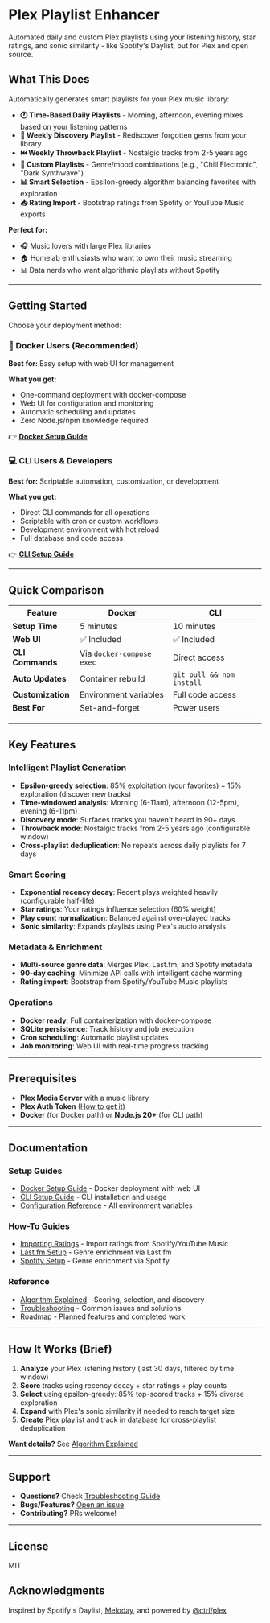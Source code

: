# Plex Playlist Enhancer

Automated daily and custom Plex playlists using your listening history, star ratings, and sonic similarity - like Spotify's Daylist, but for Plex and open source.

## What This Does

Automatically generates smart playlists for your Plex music library:

- **🕐 Time-Based Daily Playlists** - Morning, afternoon, evening mixes based on your listening patterns
- **🔮 Weekly Discovery Playlist** - Rediscover forgotten gems from your library
- **⏮️ Weekly Throwback Playlist** - Nostalgic tracks from 2-5 years ago
- **🎨 Custom Playlists** - Genre/mood combinations (e.g., "Chill Electronic", "Dark Synthwave")
- **📊 Smart Selection** - Epsilon-greedy algorithm balancing favorites with exploration
- **📥 Rating Import** - Bootstrap ratings from Spotify or YouTube Music exports

**Perfect for:**
- 🎧 Music lovers with large Plex libraries
- 🏠 Homelab enthusiasts who want to own their music streaming
- 📊 Data nerds who want algorithmic playlists without Spotify

---

## Getting Started

Choose your deployment method:

### 🐳 Docker Users (Recommended)

**Best for:** Easy setup with web UI for management

**What you get:**
- One-command deployment with docker-compose
- Web UI for configuration and monitoring
- Automatic scheduling and updates
- Zero Node.js/npm knowledge required

👉 **[Docker Setup Guide](docs/docker-guide.md)**

### 💻 CLI Users & Developers

**Best for:** Scriptable automation, customization, or development

**What you get:**
- Direct CLI commands for all operations
- Scriptable with cron or custom workflows
- Development environment with hot reload
- Full database and code access

👉 **[CLI Setup Guide](docs/cli-guide.md)**

---

## Quick Comparison

| Feature | Docker | CLI |
|---------|--------|-----|
| **Setup Time** | 5 minutes | 10 minutes |
| **Web UI** | ✅ Included | ✅ Included |
| **CLI Commands** | Via `docker-compose exec` | Direct access |
| **Auto Updates** | Container rebuild | `git pull && npm install` |
| **Customization** | Environment variables | Full code access |
| **Best For** | Set-and-forget | Power users |

---

## Key Features

### Intelligent Playlist Generation
- **Epsilon-greedy selection**: 85% exploitation (your favorites) + 15% exploration (discover new tracks)
- **Time-windowed analysis**: Morning (6-11am), afternoon (12-5pm), evening (6-11pm)
- **Discovery mode**: Surfaces tracks you haven't heard in 90+ days
- **Throwback mode**: Nostalgic tracks from 2-5 years ago (configurable window)
- **Cross-playlist deduplication**: No repeats across daily playlists for 7 days

### Smart Scoring
- **Exponential recency decay**: Recent plays weighted heavily (configurable half-life)
- **Star ratings**: Your ratings influence selection (60% weight)
- **Play count normalization**: Balanced against over-played tracks
- **Sonic similarity**: Expands playlists using Plex's audio analysis

### Metadata & Enrichment
- **Multi-source genre data**: Merges Plex, Last.fm, and Spotify metadata
- **90-day caching**: Minimize API calls with intelligent cache warming
- **Rating import**: Bootstrap from Spotify/YouTube Music playlists

### Operations
- **Docker ready**: Full containerization with docker-compose
- **SQLite persistence**: Track history and job execution
- **Cron scheduling**: Automatic playlist updates
- **Job monitoring**: Web UI with real-time progress tracking

---

## Prerequisites

- **Plex Media Server** with a music library
- **Plex Auth Token** ([How to get it](docs/docker-guide.md#getting-your-plex-token))
- **Docker** (for Docker path) or **Node.js 20+** (for CLI path)

---

## Documentation

### Setup Guides
- [Docker Setup Guide](docs/docker-guide.md) - Docker deployment with web UI
- [CLI Setup Guide](docs/cli-guide.md) - CLI installation and usage
- [Configuration Reference](docs/configuration-reference.md) - All environment variables

### How-To Guides
- [Importing Ratings](docs/importing.md) - Import ratings from Spotify/YouTube Music
- [Last.fm Setup](docs/api-setup/lastfm-setup.md) - Genre enrichment via Last.fm
- [Spotify Setup](docs/api-setup/spotify-setup.md) - Genre enrichment via Spotify

### Reference
- [Algorithm Explained](docs/algorithm-explained.md) - Scoring, selection, and discovery
- [Troubleshooting](docs/troubleshooting.md) - Common issues and solutions
- [Roadmap](docs/roadmap.md) - Planned features and completed work

---

## How It Works (Brief)

1. **Analyze** your Plex listening history (last 30 days, filtered by time window)
2. **Score** tracks using recency decay + star ratings + play counts
3. **Select** using epsilon-greedy: 85% top-scored tracks + 15% diverse exploration
4. **Expand** with Plex's sonic similarity if needed to reach target size
5. **Create** Plex playlist and track in database for cross-playlist deduplication

**Want details?** See [Algorithm Explained](docs/algorithm-explained.md)

---

## Support

- **Questions?** Check [Troubleshooting Guide](docs/troubleshooting.md)
- **Bugs/Features?** [Open an issue](https://github.com/aceofaces/plex-playlists/issues)
- **Contributing?** PRs welcome!

---

## License

MIT

## Acknowledgments

Inspired by Spotify's Daylist, [Meloday](https://github.com/trackstacker/meloday), and powered by [@ctrl/plex](https://github.com/scttcper/plex)

